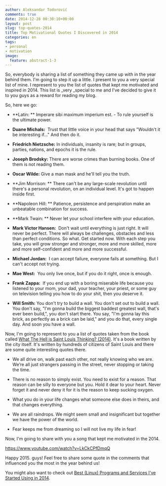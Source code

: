 ```yaml
---
author: Aleksandar Todorović
comments: true
date: 2014-12-28 00:30:10+00:00
layout: post
slug: top-quotes-2014
title: Top Motivational Quotes I Discovered in 2014
categories: en
tags:
- personal
- motivation
image:
  feature: abstract-1-3
---
```


So, everybody is sharing a list of something they came up with in the year behind them. I'm going to step it up a little. I present to you a very special list of mine. I represent to you the list of quotes that kept me motivated and inspired in 2014. This list is _very _special to me and I've decided to give it to you guys as a reward for reading my blog.

So, here we go:




  * **Latin: ** Imperare sibi maximum imperium est. - To rule yourself is the ultimate power.


  * **Duane Michals:**  Trust that little voice in your head that says "Wouldn't it be interesting if..." And then do it.


  * **Friedrich Nietzsche:** In individuals, insanity is rare; but in groups, parties, nations, and epochs it is the rule.


  * **Joseph Brodsky:** There are worse crimes than burning books. One of them is not reading them.


  * **Oscar Wilde:** Give a man mask and he'll tell you the truth.


  * **Jim Morrison: ** There can't be any large-scale revolution until there's a personal revolution, on an individual level. It's got to happen inside first.


  * **Napoleon Hill: ** Patience, persistence and perspiration make an unbeatable combination for success.


  * **Mark Twain: ** Never let your school interfere with your education.


  * **Mark Victor Hansen:**  Don't wait until everything is just right. It will never be perfect. There will always be challenges, obstacles and less than perfect conditions. So what. Get started now. With each step you take, you will grow stronger and stronger, more and more skilled, more and more self-confident and more and more successful.


  * **Michael Jordan:**  I can accept failure, everyone fails at something. But I can't accept not trying.


  * **Mae West:**  You only live once, but if you do it right, once is enough.


  * **Frank Zappa:**  If you end up with a boring miserable life because you listened to your mom, your dad, your teacher, your priest, or some guy on television telling you how to do your shit, then you deserve it.


  * **Will Smith:** You don't try to build a wall. You don't set out to build a wall. You don't say, "I'm gonna build the biggest baddest greatest wall, that's ever been build,", you don't start there. You say, "I'm gonna lay this brick, as perfectly as a brick can be laid," and you do that, every single day. And soon you have a wall.


Now, I'm going to represent to you a list of quotes taken from the book called [What The Hell is Saint Louis Thinking? (2014)](http://stlcurator.com/henry-goldkamp-what-the-hell-stl/). It's a book written by the city itself. It's written by hundreds of citizens of Saint Louis and there are some quite interesting quotes there.




  * We all drive on, walk past each other, not really knowing who we are. We’re all just strangers passing in the street, never stopping or taking the time.


  * There is no reason to simply exist. You need to exist for a reason. That reason can be silly to everyone but you. Hold it dear to your heart. Never forget it and never deny it for it is the reason to keep sucking oxygen.


  * What you do in your life changes what someone else does in theirs, and that changes everything.


  * We are all raindrops. We might seem small and insignificant but together we have the power of the world.


  * Fear keeps me from dreaming so I will not live my life in fear!


Now, I'm going to share with you a song that kept me motivated in the 2014.

https://www.youtube.com/watch?v=LkCkCPfDmqQ

Happy 2015. guys! Feel free to share some quote in the comments that influenced you the most in the year behind us!

You might also want to check out [Best (Linux) Programs and Services I've Started Using in 2014](https://aleksandartodorovic.wordpress.com/2015/01/10/best-linux-programs-and-services-in-2014/).
